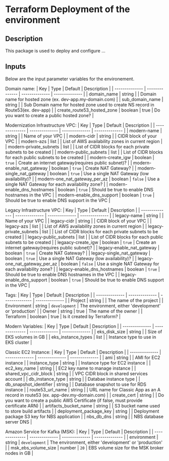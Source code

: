 # Terraform Deployment of the environment

## Description

This package is used to deploy and configure ...



## Inputs

Below are the input parameter variables for the environement.


Domain name:
| Key | Type | Default | Description |
| -------------- | -------------- | -------------- | -------------- |
| domain_name | string |  | Domain name for hosted zone (ex. dev-app.my-domain.com) |
| sub_domain_name | string |  | Sub Domain name for hosted zone used to create NS record in Route53(ex. dev-app) |
| create_route53_hosted_zone | boolean | true | Do you want to create a public hosted zone? |


Modernization Infrastructure VPC:
| Key | Type | Default | Description |
| -------------- | -------------- | -------------- | -------------- |
| modern-name | string |  | Name of your VPC |
| modern-cidr | string |  | CIDR block of your VPC |
| modern-azs | list |  | List of AWS availability zones in current region |
| modern-private_subnets | list |  | List of CIDR blocks for each private subnets to be created |
| modern-public_subnets | list |  | List of CIDR blocks for each public subnets to be created |
| modern-create_igw | boolean | `true` | Create an internet gateway(requires public subnet)? |
| modern-enable_nat_gateway | boolean | `true` | Create NAT Gateway? |
| modern-single_nat_gateway | boolean | `true` | Use a single NAT Gateway (low availability)? |
| modern-one_nat_gateway_per_az | boolean | `false` | Use a single NAT Gateway for each availability zone? |
| modern-enable_dns_hostnames | boolean | `true` | Should be true to enable DNS hostnames in the VPC |
| modern-enable_dns_support | boolean | `true` | Should be true to enable DNS support in the VPC |


Legacy Infrastructure VPC:
| Key | Type | Default | Description |
| -------------- | -------------- | -------------- | -------------- |
| legacy-name | string |  | Name of your VPC |
| legacy-cidr | string |  | CIDR block of your VPC |
| legacy-azs | list |  | List of AWS availability zones in current region |
| legacy-private_subnets | list |  | List of CIDR blocks for each private subnets to be created |
| legacy-public_subnets | list |  | List of CIDR blocks for each public subnets to be created |
| legaacy-create_igw | boolean | `true` | Create an internet gateway(requires public subnet)? |
| legacy-enable_nat_gateway | boolean | `true` | Create NAT Gateway? |
| legacy-single_nat_gateway | boolean | `true` | Use a single NAT Gateway (low availability)? |
| legacy-one_nat_gateway_per_az | boolean | `false` | Use a single NAT Gateway for each availability zone? |
| legacy-enable_dns_hostnames | boolean | `true` | Should be true to enable DNS hostnames in the VPC |
| legacy-enable_dns_support | boolean | `true` | Should be true to enable DNS support in the VPC |


Tags:
| Key | Type | Default | Description |
| -------------- | -------------- | -------------- | -------------- |
| Project | string |  | The name of the project |
| Environment | string | `development` | The environment, either 'development' or 'production' |
| Owner | string | true | The name of the owner |
| Terraform | boolean | true | Is it created by Terraform? |


Modern Variables:
| Key | Type | Default | Description |
| -------------- | -------------- | -------------- | -------------- |
| eks_disk_size | string |  | Size of EKS volumes in GB |
| eks_instance_types | list |  | Instance type to use in EKS cluster |


Classic EC2 Instance:
| Key | Type | Default | Description |
| -------------- | -------------- | -------------- | -------------- |
| ami | string |  | AMI for EC2 instance |
| instance_type | string |  | Instance type for EC2 instance |
| ec2_key_name | string |  | EC2 key name to manage instance |
| shared_vpc_cidr_block | string |  | VPC CIDR block in shared services account |
| db_instance_type | string |  | Databae instance type |
| db_snapshot_identifier | string |  | Database snapshot to use for RDS instance |
| route53_url_name | string |  | URL name for Classic App as an A record in route53 (ex. app-dev.my-domain.com) |
| create_cert | string |  | Do you want to create a public AWS Certificate (if false, must provide certificate ARN) |
| artifacts_bucket_name | string |  | S3 bucket name used to store build artifacts |
| deployment_package_key | string |  | Deployment package S3 key for NBS application |
| nbs_db_dns | string |  | NBS database server DNS |


Amazon Service for Kafka (MSK):
| Key | Type | Default | Description |
| -------------- | -------------- | -------------- | -------------- |
| environment | string | `development` | The environment, either 'development' or 'production' |
| msk_ebs_volume_size | number | `20` | EBS volume size for the MSK broker nodes in GB |
